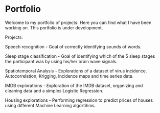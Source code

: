 # Portfolio

Welcome to my portfolio of projects.
Here you can find what I have been working on.
This portfolio is under development.

Projects:

Speech recognition - Goal of correctly identifying sounds of words.

Sleep stage classification - Goal of identifying which of the 5 sleep stages the participant was by using his/her brain wave signals.

Spatiotemporal Analysis - Explorations of a dataset of virus incidence. Autocorrelation, Krigging, incidence maps and time series data.

IMDB explorations - Exploration of the IMDB dataset, organizing and cleaning data and a simples Logistic Regression.

Housing explorations - Performing regression to predict prices of houses using different Machine Learning algortihms.

